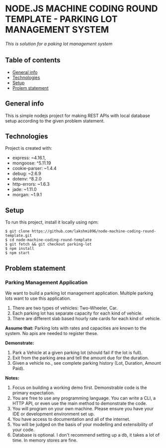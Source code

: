 # NODE.JS MACHINE CODING ROUND TEMPLATE - PARKING LOT MANAGEMENT SYSTEM
###### This is solution for a paking lot management system 

## Table of contents
* [General info](#general-info)
* [Technologies](#technologies)
* [Setup](#setup)
* [Prolem statement](#problem-statement)

## General info
This is simple nodejs project for making REST APIs with local database setup according to the given problem statement.
	
## Technologies
Project is created with:
* express: ~4.16.1,
* mongoose: ^5.11.19
* cookie-parser: ~1.4.4
* debug: ~2.6.9
* dotenv: ^8.2.0
* http-errors: ~1.6.3
* jade: ~1.11.0
* morgan: ~1.9.1
	
## Setup
To run this project, install it locally using npm:

```
$ git clone https://github.com/lakshmi096/node-machine-coding-round-template.git
$ cd node-machine-coding-round-template
$ git fetch && git checkout parking-lot
$ npm install
$ npm start
```

## Problem statement
### Parking Management Application

We want to build a parking lot management application. Multiple parking lots want to use this application.

1. There are two types of vehicles: Two-Wheeler, Car.
2. Each parking lot has separate capacity for each kind of vehicle.
3. There are different slab based hourly rate cards for each kind of vehicle.

**Assume that:**
Parking lots with rates and capacities are known to the system. No apis are needed to register
these.

**Demonstrate:**
1. Park a Vehicle at a given parking lot (should fail if the lot is full).
2. Exit from the parking area and tell the amount due for the duration.
3. Given a vehicle no., see complete parking history (Lot, Duration, Amount Paid).

**Notes:**
1. Focus on building a working demo first. Demonstrable code is the primary expectation.
2. You are free to use any programming language. You can write a CLI, a HTTP API, or even use the main method to demonstrate the code.
3. You will program on your own machine. Please ensure you have your IDE or development environment set up.
4. You have access to documentation and all of the internet.
5. You will be judged on the basis of your modelling and extensibility of your code.
6. Database is optional. I don't recommend setting up a db, it takes a lot of time. In memory stores are fine.

